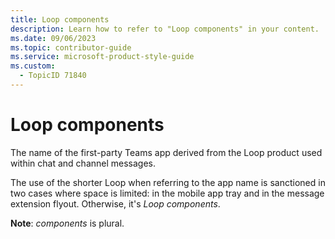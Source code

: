 ```yaml
---
title: Loop components
description: Learn how to refer to "Loop components" in your content.
ms.date: 09/06/2023
ms.topic: contributor-guide
ms.service: microsoft-product-style-guide
ms.custom:
  - TopicID 71840
---
```



# Loop components

The name of the first-party Teams app derived from the Loop product used within chat and channel messages.  
  
The use of the shorter Loop when referring to the app name is sanctioned in two cases where space is limited: in the mobile app tray and in the message extension flyout. Otherwise, it's *Loop components*.

**Note**: *components* is plural.

